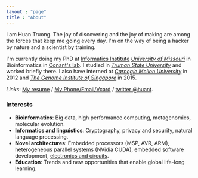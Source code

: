 ```yaml
---
layout : "page"
title : "About"
---
```


I am Huan Truong. The joy of discovering and the joy of making are among the forces that keep me going every day. I'm on the way of being a hacker by nature and a scientist by training.

I'm currently doing my PhD at [Informatics Institute](http://muii.missouri.edu/) [_University of Missouri_](http://www.mizzou.edu/) in Bioinformatics in [Conant's lab](http://web.missouri.edu/~conantg/). I studied in [_Truman State University_](http://www.truman.edu/) and worked briefly there. I also have interned at [_Carnegie Mellon University_](http://www.cmu.edu/) in 2012 and [_The Genome Institute of Singapore_](http://www.a-star.edu.sg/gis) in 2015.

_Links_: [My resume](/cv.pdf) / [My Phone/Email/Vcard](/vc) / [twitter @huant](https://twitter.com/huant).

### Interests

- **Bioinformatics**: Big data, high performance computing, metagenomics, molecular evolution.
- **Informatics and linguistics**: Cryptography, privacy and security, natural language processing.
- **Novel architectures**: Embedded processors (MSP, AVR, ARM), heterogeneous parallel systems (NVidia CUDA), embedded software development, [electronics and circuits](https://verify.edxonline.org/cert/e8322a7ae5cb463496f1ab2414c19596).
- **Education**: Trends and new opportunities that enable global life-long learning.

